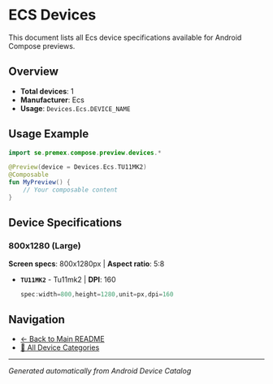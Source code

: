 # ECS Devices

This document lists all Ecs device specifications available for Android Compose previews.

## Overview

- **Total devices**: 1
- **Manufacturer**: Ecs
- **Usage**: `Devices.Ecs.DEVICE_NAME`

## Usage Example

```kotlin
import se.premex.compose.preview.devices.*

@Preview(device = Devices.Ecs.TU11MK2)
@Composable
fun MyPreview() {
    // Your composable content
}
```

## Device Specifications

### 800x1280 (Large)

**Screen specs**: 800x1280px | **Aspect ratio**: 5:8

- **`TU11MK2`** - Tu11mk2 | **DPI**: 160
  ```kotlin
  spec:width=800,height=1280,unit=px,dpi=160
  ```

## Navigation

- [← Back to Main README](../../README.md)
- [📱 All Device Categories](../README.md)

---
*Generated automatically from Android Device Catalog*
